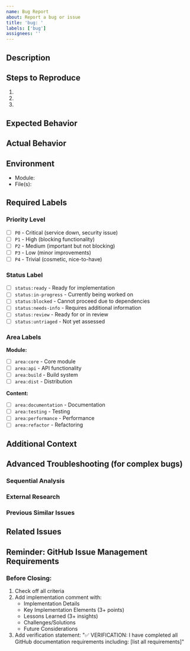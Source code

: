 ```yaml
---
name: Bug Report
about: Report a bug or issue
title: 'bug: '
labels: ['bug']
assignees: ''
---
```


## Description
<!-- Provide a clear and concise description of the bug -->

## Steps to Reproduce
1. 
2. 
3. 

## Expected Behavior
<!-- What did you expect to happen? -->

## Actual Behavior
<!-- What actually happened? -->

## Environment
- Module: <!-- e.g., Core, API, Documentation, Testing, Build -->
- File(s): <!-- affected file paths -->

## Required Labels
<!-- You MUST include all of these label categories -->

### Priority Level
<!-- Select ONE by replacing [ ] with [x] -->
- [ ] `P0` - Critical (service down, security issue)
- [ ] `P1` - High (blocking functionality)
- [ ] `P2` - Medium (important but not blocking)
- [ ] `P3` - Low (minor improvements)
- [ ] `P4` - Trivial (cosmetic, nice-to-have)

### Status Label
<!-- Select ONE by replacing [ ] with [x] -->
- [ ] `status:ready` - Ready for implementation
- [ ] `status:in-progress` - Currently being worked on
- [ ] `status:blocked` - Cannot proceed due to dependencies
- [ ] `status:needs-info` - Requires additional information
- [ ] `status:review` - Ready for or in review
- [ ] `status:untriaged` - Not yet assessed

### Area Labels
<!-- Select ALL that apply by replacing [ ] with [x] -->

**Module:**
- [ ] `area:core` - Core module
- [ ] `area:api` - API functionality
- [ ] `area:build` - Build system
- [ ] `area:dist` - Distribution

**Content:**
- [ ] `area:documentation` - Documentation
- [ ] `area:testing` - Testing
- [ ] `area:performance` - Performance
- [ ] `area:refactor` - Refactoring

## Additional Context
<!-- Add any other context about the bug here -->

## Advanced Troubleshooting (for complex bugs)
<!-- For stubborn bugs, consider using these advanced techniques -->

### Sequential Analysis
<!-- Break down the problem investigation into clear steps -->

### External Research
<!-- Include any external documentation or references consulted -->

### Previous Similar Issues
<!-- Link to any similar issues that have been solved before -->

## Related Issues
<!-- Link any related issues -->

## Reminder: GitHub Issue Management Requirements
<!-- Do not remove this section -->
### Before Closing:
1. Check off all criteria
2. Add implementation comment with:
   - Implementation Details
   - Key Implementation Elements (3+ points)
   - Lessons Learned (3+ insights)
   - Challenges/Solutions
   - Future Considerations
3. Add verification statement:
   "✅ VERIFICATION: I have completed all GitHub documentation requirements including: [list all requirements]"
